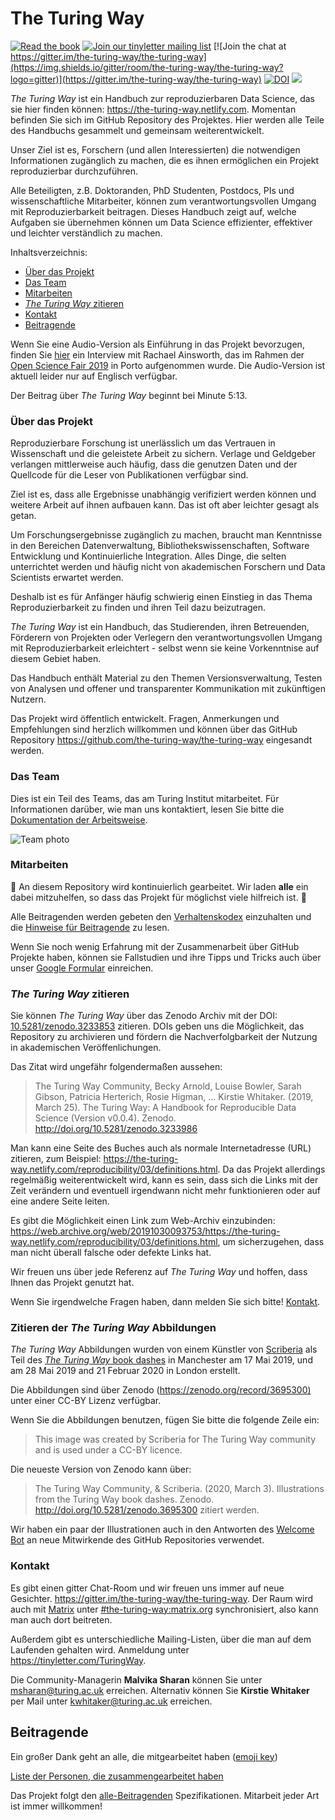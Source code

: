 # The Turing Way

[![Read the book](https://img.shields.io/badge/read-the%20book-blue.svg)](https://the-turing-way.netlify.com)
[![Join our tinyletter mailing list](https://img.shields.io/badge/receive-our%20newsletter%20❤%EF%B8%8F-blueviolet.svg)](https://tinyletter.com/TuringWay)
[![Join the chat at https://gitter.im/the-turing-way/the-turing-way](https://img.shields.io/gitter/room/the-turing-way/the-turing-way?logo=gitter)](https://gitter.im/the-turing-way/the-turing-way)
[![DOI](https://zenodo.org/badge/DOI/10.5281/zenodo.3233853.svg)](https://doi.org/10.5281/zenodo.3233853)
[![](https://img.shields.io/static/v1?label=TuringWay&message=I%20want%20to%20contribute!&color=yellow&logo=data%3Aimage%2Fpng%3Bbase64%2CiVBORw0KGgoAAAANSUhEUgAAABAAAAAQCAYAAAAf8%2F9hAAACYklEQVQ4jXXTy09TQRTH8f5VPhI1xoVxYURNAFcmRleaGDdGXQlKAYkLUARNfICoScGKpTyE3t5bkKD2AUQepUXB0gcgLTalD9rema8LKRVrT3I2k%2Fl95kwyY6BMfQiFqHaoVDlUBoJBZJl9hn8XRsIhqh0abd55tnWdrBA8WfBSpakMhUqhXUCJhKl2aLR65%2FEtLeGc%2BYoy5aHf46bX7cThctK%2BAw2HQkVAW41wzqHRMjNNRteR%2BQzGjg5udZtQ47FiO50gdLZ1nVbvPNUOFSUSxnB4sJ%2F0TjCTTjHk%2BoJl%2BRtqPEaL6zMH79Rw0dyDVVURqRgyn0EkN8jkshwZGsBQodgQyQ2kyDPsce859drjdqLRKE0D%2FZhHR5F6DpHc2B3%2FjF3BcFqxARIpBXXmt9ii67vAYDhIr8fNx0UfE3OzzC0sIHIpxNYqSPEHqFBsiFQMkU3h8vs5%2FvABTeNje6BCj%2FxcwzLlIZHYROq5v4EoIr2JyCbJ57Kobjd3u7o41v4I68pyCfTGrhSvUKHYAJD5bcTWGjKbJJdO4A8E6JyexP4rWgK8Vkb2AjK7hcxnmZybxfF9kff%2BhZJQofvXwhg7O4vAfU2l79ME79xOrjY3c9ZYVzZs8nvZf6%2BRQCRCTgiODg1iCK6vc6WtjZM1tzlRW8sNa99%2Fx64fH%2BNAQz0un49nfh%2BVmspAcKX4lKWUbMbjXOg2cf3Vy%2BLIoRWqekxc7nhB6%2FQ0lZqKJRBAyjKfKZFIcKixgVPPn3LTamFfUyPne7qp1Oz0Bn4g5d7vVAIUamJ2FqPZzCW7gvlHabBQvwE2XnlAiFRrOwAAAABJRU5ErkJggg%3D%3D)](https://github.com/the-turing-way/the-turing-way/blob/main/CONTRIBUTING.md)

_The Turing Way_  ist ein Handbuch zur reproduzierbaren Data Science, das sie hier finden können: <https://the-turing-way.netlify.com>.
Momentan befinden Sie sich im GitHub Repository des Projektes. Hier werden
alle Teile des Handbuchs gesammelt und gemeinsam weiterentwickelt.

Unser Ziel ist es, Forschern (und allen Interessierten) die notwendigen Informationen zugänglich zu machen, die es ihnen ermöglichen ein Projekt reproduzierbar durchzuführen.

Alle Beteiligten, z.B. Doktoranden, PhD Studenten, Postdocs, PIs und wissenschaftliche Mitarbeiter, können zum verantwortungsvollen Umgang mit Reproduzierbarkeit beitragen. Dieses Handbuch zeigt auf, welche Aufgaben sie übernehmen können um Data Science effizienter, effektiver und leichter verständlich zu machen.

Inhaltsverzeichnis:

- [Über das Projekt](#über-das-projekt)
- [Das Team](#das-team)
- [Mitarbeiten](#mitarbeiten)
- [_The Turing Way_ zitieren](#the-turing-way-zitieren)
- [Kontakt](#kontakt)
- [Beitragende](#beitragende)

Wenn Sie eine Audio-Version als Einführung in das Projekt bevorzugen, finden
Sie [hier](https://orionopenscience.podbean.com/e/the-fair-is-in-town-figshare-the-turing-way-and-open-science-quest-at-the-osfair2019/) ein Interview mit Rachael Ainsworth, das im Rahmen der [Open Science Fair 2019](https://www.opensciencefair.eu/) in Porto aufgenommen wurde. Die Audio-Version ist aktuell leider nur auf Englisch verfügbar.

Der Beitrag über _The Turing Way_ beginnt bei Minute 5:13.

### Über das Projekt

Reproduzierbare Forschung ist unerlässlich um das Vertrauen in Wissenschaft
und die geleistete Arbeit zu sichern.
Verlage und Geldgeber verlangen mittlerweise auch häufig, dass die genutzen
Daten und der Quellcode für die Leser von Publikationen verfügbar sind.

Ziel ist es, dass alle Ergebnisse unabhängig verifiziert werden können
und weitere Arbeit auf ihnen aufbauen kann.
Das ist oft aber leichter gesagt als getan.

Um Forschungsergebnisse zugänglich zu machen, braucht man Kenntnisse in den Bereichen Datenverwaltung, Bibliothekswissenschaften, Software Entwicklung und Kontinuierliche Integration. Alles Dinge, die selten unterrichtet werden und häufig
nicht von akademischen Forschern und Data Scientists erwartet werden.

Deshalb ist es für Anfänger
häufig schwierig einen Einstieg in das Thema Reproduzierbarkeit zu finden und ihren Teil dazu beizutragen.

*The Turing Way* ist ein Handbuch, das Studierenden, ihren Betreuenden,
Förderern von Projekten oder Verlegern den verantwortungsvollen Umgang mit Reproduzierbarkeit erleichtert - selbst wenn sie keine Vorkenntnise auf diesem Gebiet haben.

Das Handbuch enthält Material zu den Themen Versionsverwaltung, Testen von Analysen und offener und transparenter Kommunikation mit zukünftigen Nutzern.

Das Projekt wird öffentlich entwickelt. Fragen, Anmerkungen und Empfehlungen
sind herzlich willkommen und können über das GitHub Repository <https://github.com/the-turing-way/the-turing-way> eingesandt werden.

### Das Team

Dies ist ein Teil des Teams, das am Turing Institut mitarbeitet.
Für Informationen darüber, wie man uns kontaktiert, lesen Sie bitte die [Dokumentation der Arbeitsweise](ways_of_working.md).

![Team photo](book/website/figures/TuringWayTeam.jpg)

### Mitarbeiten

:construction: An diesem Repository wird kontinuierlich gearbeitet. Wir laden **alle** ein dabei mitzuhelfen, so dass das Projekt für möglichst viele hilfreich ist.
:construction:

Alle Beitragenden werden gebeten den [Verhaltenskodex](CODE_OF_CONDUCT.md) einzuhalten und die [Hinweise für Beitragende](CONTRIBUTING.md) zu lesen.

Wenn Sie noch wenig Erfahrung mit der Zusammenarbeit über GitHub Projekte haben, können sie Fallstudien und ihre Tipps und Tricks auch über unser [Google Formular](https://goo.gl/forms/akFqZEIy2kxAjfZW2) einreichen.

### _The Turing Way_ zitieren

Sie können _The Turing Way_ über das Zenodo Archiv mit der DOI:
[10.5281/zenodo.3233853](https://doi.org/10.5281/zenodo.3233853) zitieren.
DOIs geben uns die Möglichkeit, das Repository zu archivieren und fördern die
Nachverfolgbarkeit der Nutzung in akademischen Veröffenlichungen.

Das Zitat wird ungefähr folgendermaßen aussehen:

> The Turing Way Community, Becky Arnold, Louise Bowler, Sarah Gibson, Patricia Herterich, Rosie Higman, … Kirstie Whitaker. (2019, March 25). The Turing Way: A Handbook for Reproducible Data Science (Version v0.0.4). Zenodo. <http://doi.org/10.5281/zenodo.3233986>

Man kann eine Seite des Buches auch als normale Internetadresse (URL) zitieren, zum Beispiel: <https://the-turing-way.netlify.com/reproducibility/03/definitions.html>. Da das Projekt allerdings regelmäßig weiterentwickelt wird, kann es sein, dass sich die Links mit der Zeit verändern und eventuell irgendwann nicht mehr funktionieren oder auf eine andere Seite leiten.

Es gibt die Möglichkeit einen Link zum Web-Archiv einzubinden: <https://web.archive.org/web/20191030093753/https://the-turing-way.netlify.com/reproducibility/03/definitions.html>, um sicherzugehen, dass man nicht überall falsche oder defekte Links hat.

Wir freuen uns über jede Referenz auf _The Turing Way_ und hoffen, dass Ihnen
das Projekt genutzt hat.

Wenn Sie irgendwelche Fragen haben, dann melden Sie sich bitte! [Kontakt](#kontakt).

### Zitieren der _The Turing Way_ Abbildungen

_The Turing Way_ Abbildungen wurden von einem Künstler von [Scriberia](https://www.scriberia.co.uk/) als Teil des [_The Turing Way_ book dashes](https://github.com/the-turing-way/the-turing-way/tree/main/workshops/book-dash) in Manchester am 17 Mai 2019, und am 28 Mai 2019 and 21 Februar 2020 in London erstellt.

Die Abbildungen sind über Zenodo ([https://zenodo.org/record/3695300)](https://zenodo.org/record/3695300) unter einer CC-BY Lizenz verfügbar.

Wenn Sie die Abbildungen benutzen, fügen Sie bitte die folgende Zeile ein:
> This image was created by Scriberia for The Turing Way community and is used under a CC-BY licence.

Die neueste Version von Zenodo kann über:
> The Turing Way Community, & Scriberia. (2020, March 3). Illustrations from the Turing Way book dashes. Zenodo. http://doi.org/10.5281/zenodo.3695300
zitiert werden.

Wir haben ein paar der Illustrationen auch in den Antworten des [Welcome Bot](https://github.com/apps/welcome) an neue Mitwirkende des GitHub Repositories verwendet.

### Kontakt

Es gibt einen gitter Chat-Room und wir freuen uns immer auf neue Gesichter. <https://gitter.im/the-turing-way/the-turing-way>.
Der Raum wird auch mit [Matrix](https://matrix.org) unter [#the-turing-way:matrix.org](https://riot.im/app/#/room/#the-turing-way:matrix.org) synchronisiert, also kann man auch dort beitreten.

Außerdem gibt es unterschiedliche Mailing-Listen, über die man auf dem
Laufenden gehalten wird.
Anmeldung unter <https://tinyletter.com/TuringWay>.

Die Community-Managerin **Malvika Sharan** können Sie unter [msharan@turing.ac.uk](mailto:msharan@turing.ac.uk) erreichen.
Alternativ können Sie **Kirstie Whitaker** per Mail unter [kwhitaker@turing.ac.uk](mailto:kwhitaker@turing.ac.uk) erreichen.

## Beitragende

Ein großer Dank geht an alle, die mitgearbeitet haben ([emoji key](https://allcontributors.org/docs/en/emoji-key))

[Liste der Personen, die zusammengearbeitet haben](https://github.com/the-turing-way/the-turing-way#contributors)

Das Projekt folgt den [alle-Beitragenden](https://github.com/all-contributors/all-contributors) Spezifikationen.
Mitarbeit jeder Art ist immer willkommen!
